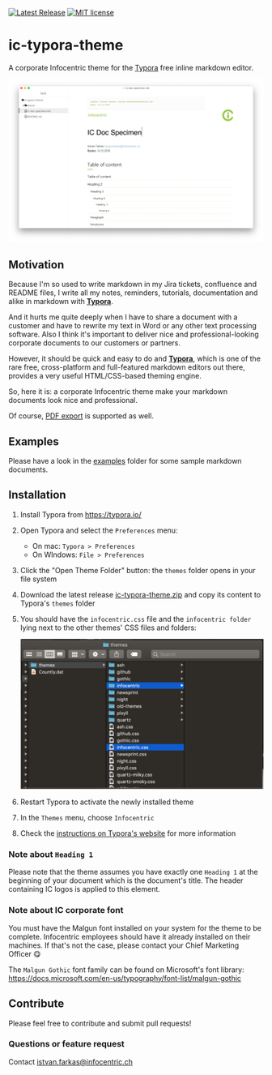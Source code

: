 [![Latest Release](https://img.shields.io/github/release/infocentric/ic-typora-theme.svg)](releases/latest)
[![MIT license](https://img.shields.io/github/license/infocentric/ic-typora-theme.svg)](http://opensource.org/licenses/MIT)
# ic-typora-theme

A corporate Infocentric theme for the [Typora](https://typora.io/) free inline markdown editor.

![](./assets/typora-printscreen.png)

## Motivation

Because I'm so used to write markdown in my Jira tickets, confluence and README files, I write all my notes, reminders, tutorials, documentation and alike in markdown with [**Typora**](https://typora.io/).

And it hurts me quite deeply when I have to share a document with a customer and have to rewrite my text in Word or any other text processing software. Also I think it's important to deliver nice and professional-looking corporate documents to our customers or partners.

However, it should be quick and easy to do and [**Typora**](https://typora.io/), which is one of the rare free, cross-platform and full-featured markdown editors out there, provides a very useful HTML/CSS-based theming engine.

So, here it is: a corporate Infocentric theme make your markdown documents look nice and professional.

Of course, [PDF export](./assets/ic-doc-specimen.pdf) is supported as well.

## Examples

Please have a look in the [examples](./examples) folder for some sample markdown documents.

## Installation

1. Install Typora from https://typora.io/
2. Open Typora and select the `Preferences` menu:
   - On mac: `Typora > Preferences`
   - On WIndows: `File > Preferences`
3. Click the "Open Theme Folder" button: the `themes` folder opens in your file system
4. Download the latest release [ic-typora-theme.zip](https://github.com/infocentric/ic-typora-theme/releases/latest) and copy its content to Typora's `themes` folder
5. You should have the `infocentric.css` file and the `infocentric folder` lying next to the other themes' CSS files and folders:

   ![](./assets/themes-folder.png)

6. Restart Typora to activate the newly installed theme
7. In the `Themes` menu, choose `Infocentric`
8. Check the [instructions on Typora's website](https://theme.typora.io/doc/Install-Theme/) for more information

### Note about `Heading 1`

Please note that the theme assumes you have exactly one `Heading 1` at the beginning of your document which is the document's title. The header containing IC logos is applied to this element.

### Note about IC corporate font

You must have the Malgun font installed on your system for the theme to be complete. Infocentric employees should have it already installed on their machines. If that's not the case, please contact your Chief Marketing Officer 😋

The `Malgun Gothic` font family can be found on Microsoft's font library: https://docs.microsoft.com/en-us/typography/font-list/malgun-gothic

## Contribute

Please feel free to contribute and submit pull requests!

### Questions or feature request

Contact [istvan.farkas@infocentric.ch](mailto:istvan.farkas@infocentric.ch)